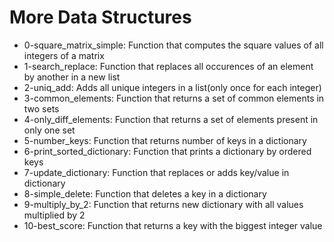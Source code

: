 # More Data Structures

- 0-square_matrix_simple: Function that computes the square values of all integers of a matrix
- 1-search_replace: Function that replaces all occurences of an element by another in a new list
- 2-uniq_add: Adds all unique integers in a list(only once for each integer)
- 3-common_elements: Function that returns a set of common elements in two sets
- 4-only_diff_elements: Function that returns a set of elements present in only one set
- 5-number_keys: Function that returns number of keys in a dictionary
- 6-print_sorted_dictionary: Function that prints a dictionary by ordered keys
- 7-update_dictionary: Function that replaces or adds key/value in dictionary
- 8-simple_delete: Function that deletes a key in a dictionary
- 9-multiply_by_2: Function that returns new dictionary with all values multiplied by 2
- 10-best_score: Function that returns a key with the biggest integer value
